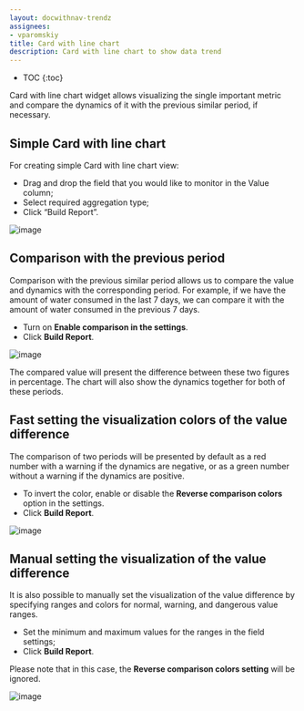 ```yaml
---
layout: docwithnav-trendz
assignees:
- vparomskiy
title: Card with line chart
description: Card with line chart to show data trend
---
```


* TOC
{:toc}


Card with line chart widget allows visualizing the single important metric and compare the dynamics of it with the previous similar period, if necessary.

## Simple Card with line chart

For creating simple Card with line chart view:

* Drag and drop the field that you would like to monitor in the Value column;
* Select required aggregation type;
* Click “Build Report”.

![image](/images/trendz/card-with-line-simple.png)

## Comparison with the previous period

Comparison with the previous similar period allows us to compare the value and dynamics with the corresponding period. 
For example, if we have the amount of water consumed in the last 7 days, we can compare it with the amount of water consumed in the previous 7 days.

* Turn on **Enable comparison in the settings**.
* Click **Build Report**.

![image](/images/trendz/card-with-line-comparison.png)

The compared value will present the difference between these two figures in percentage. The chart will also show the dynamics together for both of these periods.


## Fast setting the visualization colors of the value difference

The comparison of two periods will be presented by default as a red number with a warning if the dynamics are negative, or as a green number without a warning if the dynamics are positive.

* To invert the color, enable or disable the **Reverse comparison colors** option in the settings.
* Click **Build Report**.

![image](/images/trendz/card-with-line-reverse-colors.png)

## Manual setting the visualization of the value difference
It is also possible to manually set the visualization of the value difference by specifying ranges and colors for normal, warning, and dangerous value ranges.

* Set the minimum and maximum values for the ranges in the field settings;
* Click **Build Report**.

Please note that in this case, the **Reverse comparison colors setting** will be ignored.

![image](/images/trendz/card-with-line-custom-colors.png)